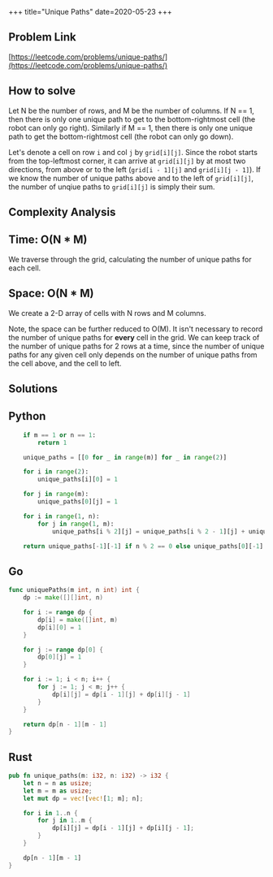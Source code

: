 +++
title="Unique Paths"
date=2020-05-23
+++

## Problem Link

[https://leetcode.com/problems/unique-paths/](https://leetcode.com/problems/unique-paths/)

## How to solve

Let N be the number of rows, and M be the number of columns. If N == 1, then there is only one unique path to get to the bottom-rightmost cell (the robot can only go right). Similarly if M == 1, then there is only one unique path to get the bottom-rightmost cell (the robot can only go down).

Let's denote a cell on row `i` and col `j` by `grid[i][j]`. Since the robot starts from the top-leftmost corner, it can arrive at `grid[i][j]` by at most two directions, from above or to the left (`grid[i - 1][j]` and `grid[i][j - 1]`). If we know the number of unique paths above and to the left of `grid[i][j]`, the number of unqiue paths to `grid[i][j]` is simply their sum.

## Complexity Analysis

## Time: O(N * M)

We traverse through the grid, calculating the number of unique paths for each cell.

## Space: O(N * M)

We create a 2-D array of cells with N rows and M columns.

Note, the space can be further reduced to O(M). It isn't necessary to record the number of unique paths for __every__ cell in the grid. We can keep track of the number of unique paths for 2 rows at a time, since the number of unique paths for any given cell only depends on the number of unique paths from the cell above, and the cell to left.

## Solutions

## Python

``` python
    if m == 1 or n == 1:
        return 1

    unique_paths = [[0 for _ in range(m)] for _ in range(2)]

    for i in range(2):
        unique_paths[i][0] = 1

    for j in range(m):
        unique_paths[0][j] = 1

    for i in range(1, n):
        for j in range(1, m):
            unique_paths[i % 2][j] = unique_paths[i % 2 - 1][j] + unique_paths[i % 2][j - 1]

    return unique_paths[-1][-1] if n % 2 == 0 else unique_paths[0][-1]
```

## Go

``` go
func uniquePaths(m int, n int) int {
    dp := make([][]int, n)

    for i := range dp {
        dp[i] = make([]int, m)
        dp[i][0] = 1
    }

    for j := range dp[0] {
        dp[0][j] = 1
    }

    for i := 1; i < n; i++ {
        for j := 1; j < m; j++ {
            dp[i][j] = dp[i - 1][j] + dp[i][j - 1]
        }
    }

    return dp[n - 1][m - 1]
}
```

## Rust

``` rust
pub fn unique_paths(m: i32, n: i32) -> i32 {
    let n = n as usize;
    let m = m as usize;
    let mut dp = vec![vec![1; m]; n];

    for i in 1..n {
        for j in 1..m {
            dp[i][j] = dp[i - 1][j] + dp[i][j - 1];
        }
    }

    dp[n - 1][m - 1]
}
```

